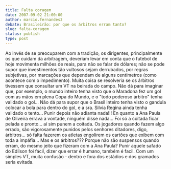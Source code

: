 ```yaml
---
title: Falta coragem
date: 2007-09-02 21:00:00
author: marcio.fernandes3
debate: Brasileirão: por que os árbitros erram tanto?
slug: falta-coragem
status: publish 
type: post
---
```


Ao invés de se preocuparem com a tradição, os dirigentes, principalmente os que cuidam da arbitragem, deveriam levar em conta que o futebol de hoje movimenta milhões de reais, para não se falar de dólares; não se pode supor que investimentos tão vultosos sejam derrubados, por regras subjetivas, por marcações que dependam de alguns centímetros (como acontece com o impedimento). Muita coisa se resolveria se os árbitros tivessem que consultar um VT na beirada do campo. Não dá para imaginar que, por exemplo, o mundo inteiro tenha visto que o Maradona fez um gol com as mãos em plena Copa do Mundo, e o "todo poderoso árbitro" tenha validado o gol... Não dá para supor que o Brasil inteiro tenha visto o gandula colocar a bola para dentro do gol, e a sra. Silvia Regina ainda tenha validado o tento... Punir depois não adianta nada!!! En quanto a Ana Paula de Oliveira errava a vontade, ninguém disse nada... Foi só a coitada ficar pelada e pronto... aí sim punem a coitada. Os jogadores quando fazem algo errado, são vigorosamente punidos pelos senhores ditadores, digo, árbitros... só falta fazerem os atletas engolirem os cartões que exibem com toda a impáfia... Mas e os árbitros??? Porque não são suspensos quando erram, do mesmo jeito que fizeram com a Ana Paula? Punir aquele safado do Edilson foi fácil, dizer que errar é humano, também é facil. Com um simples VT, muita confusão - dentro e fora dos estádios e dos gramados seria evitada.
